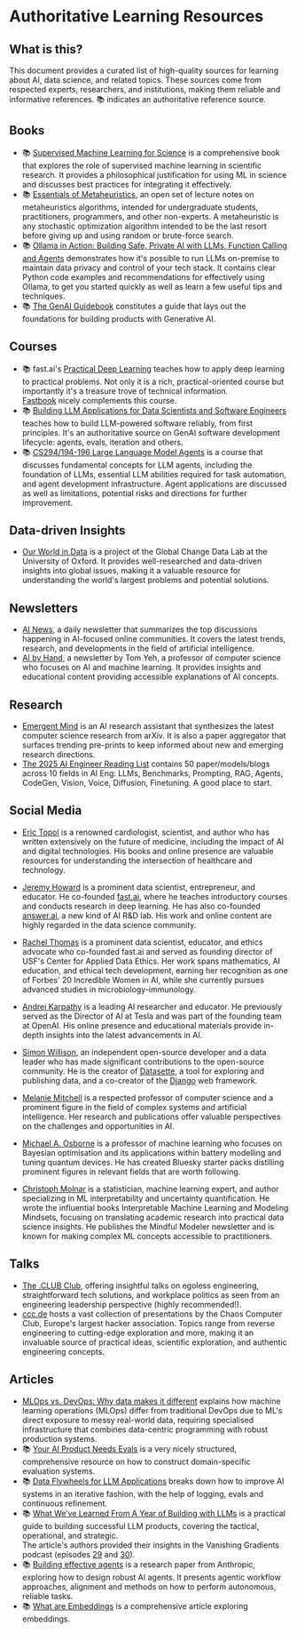# Authoritative Learning Resources

## What is this?
This document provides a curated list of high-quality sources for learning about AI, data science, and related topics. These sources come from respected experts, researchers, and institutions, making them reliable and informative references. 📚 indicates an authoritative reference source.

## Books
- 📚 [Supervised Machine Learning for Science](https://ml-science-book.com/) is a comprehensive book that explores the role of supervised machine learning in scientific research. It provides a philosophical justification for using ML in science and discusses best practices for integrating it effectively.
- 📚 [Essentials of Metaheuristics](https://cs.gmu.edu/~sean/book/metaheuristics/), an open set of lecture notes on metaheuristics algorithms, intended for undergraduate students, practitioners, programmers, and other non-experts. A metaheuristic is any stochastic optimization algorithm intended to be the last resort before giving up and using random or brute-force search.   
- 📚 [Ollama in Action: Building Safe, Private AI with LLMs, Function Calling and Agents](https://leanpub.com/ollama) demonstrates how it's possible to run LLMs on-premise to maintain data privacy and control of your tech stack. It contains clear Python code examples and recommendations for effectively using Ollama, to get you started quickly as well as learn a few useful tips and techniques.
- 📚 [The GenAI Guidebook](https://ravinkumar.com/GenAiGuidebook/book_intro.html) constitutes a guide that lays out the foundations for building products with Generative AI.

## Courses
- 📚 fast.ai's [Practical Deep Learning](https://course.fast.ai/) teaches how to apply deep learning to practical problems. Not only it is a rich, practical-oriented course but importantly it's a treasure trove of technical information.   
[Fastbook](https://github.com/fastai/fastbook) nicely complements this course.  
- 📚 [Building LLM Applications for Data Scientists and Software Engineers](https://xcancel.com/hugobowne/status/1870978490574704812) teaches how to build LLM-powered software reliably, from first principles. It's an authoritative source on GenAI software development lifecycle: agents, evals, iteration and others.  
- 📚 [CS294/194-196 Large Language Model Agents](https://rdi.berkeley.edu/llm-agents/f24) is a course that discusses fundamental concepts for LLM agents, including the foundation of LLMs, essential LLM abilities required for task automation, and agent development infrastructure. Agent applications are discussed as well as limitations, potential risks and directions for further improvement.

## Data-driven Insights
- [Our World in Data](https://ourworldindata.org/) is a project of the Global Change Data Lab at the University of Oxford. It provides well-researched and data-driven insights into global issues, making it a valuable resource for understanding the world's largest problems and potential solutions.

## Newsletters
- [AI News](https://buttondown.com/ainews/archive/), a daily newsletter that summarizes the top discussions happening in AI-focused online communities. It covers the latest trends, research, and developments in the field of artificial intelligence.  
- [AI by Hand](https://aibyhand.substack.com/), a newsletter by Tom Yeh, a professor of computer science who focuses on AI and machine learning. It provides insights and educational content providing accessible explanations of AI concepts.

## Research
- [Emergent Mind](https://www.emergentmind.com/) is an AI research assistant that synthesizes the latest computer science research from arXiv. It is also a paper aggregator that surfaces trending pre-prints to keep informed about new and emerging research directions.
- [The 2025 AI Engineer Reading List](https://www.latent.space/p/2025-papers) contains 50 paper/models/blogs across 10 fields in AI Eng: LLMs, Benchmarks, Prompting, RAG, Agents, CodeGen, Vision, Voice, Diffusion, Finetuning. A good place to start.

## Social Media
- [Eric Topol](https://bsky.app/profile/erictopol.bsky.social) is a renowned cardiologist, scientist, and author who has written extensively on the future of medicine, including the impact of AI and digital technologies. His books and online presence are valuable resources for understanding the intersection of healthcare and technology.

- [Jeremy Howard](https://bsky.app/profile/howard.fm) is a prominent data scientist, entrepreneur, and educator. He co-founded [fast.ai](https://www.fast.ai/), where he teaches introductory courses and conducts research in deep learning. He has also co-founded [answer.ai](https://www.answer.ai/), a new kind of AI R&D lab. His work and online content are highly regarded in the data science community.

- [Rachel Thomas](https://bsky.app/profile/math-rachel.bsky.social) is a prominent data scientist, educator, and ethics advocate who co-founded fast.ai and served as founding director of USF's Center for Applied Data Ethics. Her work spans mathematics, AI education, and ethical tech development, earning her recognition as one of Forbes' 20 Incredible Women in AI, while she currently pursues advanced studies in microbiology-immunology.

- [Andrej Karpathy](https://xcancel.com/karpathy) is a leading AI researcher and educator. He previously served as the Director of AI at Tesla and was part of the founding team at OpenAI. His online presence and educational materials provide in-depth insights into the latest advancements in AI.

- [Simon Willison](https://bsky.app/profile/simonwillison.net), an independent open-source developer and a data leader who has made significant contributions to the open-source community. He is the creator of [Datasette](https://simonwillison.net/2022/Mar/1/datasette/), a tool for exploring and publishing data, and a co-creator of the [Django](https://www.djangoproject.com/) web framework.

- [Melanie Mitchell](https://bsky.app/profile/melaniemitchell.bsky.social) is a respected professor of computer science and a prominent figure in the field of complex systems and artificial intelligence. Her research and publications offer valuable perspectives on the challenges and opportunities in AI.

- [Michael A. Osborne](https://bsky.app/profile/maosbot.bsky.social/post/3laix6hz42n2m) is a professor of machine learning who focuses on Bayesian optimisation and its applications within battery modelling and tuning quantum devices. He has created Bluesky starter packs distilling prominent figures in relevant fields that are worth following. 

- [Christoph Molnar](https://bsky.app/profile/christophmolnar.bsky.social) is a statistician, machine learning expert, and author specializing in ML interpretability and uncertainty quantification. He wrote the influential books Interpretable Machine Learning and Modeling Mindsets, focusing on translating academic research into practical data science insights. He publishes the Mindful Modeler newsletter and is known for making complex ML concepts accessible to practitioners.

## Talks
- [The .CLUB Club](https://dotclub.club/), offering insightful talks on egoless engineering, straightforward tech solutions, and workplace politics as seen from an engineering leadership perspective (highly recommended!).  
- [ccc.de](https://media.ccc.de/) hosts a vast collection of presentations by the Chaos Computer Club, Europe's largest hacker association. Topics range from reverse engineering to cutting-edge exploration and more, making it an invaluable source of practical ideas, scientific exploration, and authentic engineering concepts.

## Articles
- [MLOps vs. DevOps: Why data makes it different](https://venturebeat.com/ai/mlops-vs-devops-why-data-makes-it-different/) explains how machine learning operations (MLOps) differ from traditional DevOps due to ML's direct exposure to messy real-world data, requiring specialised infrastructure that combines data-centric programming with robust production systems. 
- 📚 [Your AI Product Needs Evals](https://hamel.dev/blog/posts/evals/) is a very nicely structured, comprehensive resource on how to construct domain-specific evaluation systems. 
- 📚 [Data Flywheels for LLM Applications](https://www.sh-reya.com/blog/ai-engineering-flywheel/) breaks down how to improve AI systems in an iterative fashion, with the help of logging, evals and continuous refinement. 
- 📚 [What We’ve Learned From A Year of Building with LLMs](https://applied-llms.org/) is a practical guide to building successful LLM products, covering the tactical, operational, and strategic.  
The article's authors provided their insights in the Vanishing Gradients podcast (episodes [29](https://vanishinggradients.fireside.fm/29) and [30](https://vanishinggradients.fireside.fm/30)). 
- 📚 [Building effective agents](https://www.anthropic.com/engineering/building-effective-agents) is a research paper from Anthropic, exploring how to design robust AI agents. It presents agentic workflow approaches, alignment and methods on how to perform autonomous, reliable tasks.
- 📚 [What are Embeddings](https://vickiboykis.com/what_are_embeddings/) is a comprehensive article exploring embeddings.
